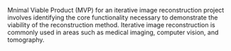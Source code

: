 Mnimal Viable Product (MVP) for an iterative image reconstruction project involves identifying the core functionality necessary to demonstrate the viability of the reconstruction method. Iterative image reconstruction is commonly used in areas such as medical imaging, computer vision, and tomography.
